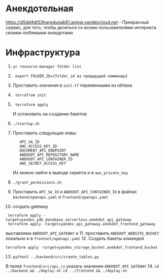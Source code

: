 # Анекдотельная
https://d5dd4dt53hqrpduoab61.apigw.yandexcloud.net - Прекрасный сервис, для того, чтобы делиться со всеми пользователями интернета своими любимыми анекдотами

# Инфраструктура
1. ```
   yc resource-manager folder list
   ```

2. ```
    export FOLDER_ID={folder_id из предыдущей комманды}
    ```
3. Проставить значения в `init.tf` переменными из облака

4. ```
    terrafrom init
    ```
   
5. ```
    terraform apply
    ```
   И остановить на создании бакетов
6.  ```
    ./startup.sh
    ```

7. Проставить следующие енвы: 
   ```
      API_SA_ID
      AWS_ACCESS_KEY_ID
      DOCUMENT_API_ENDPOINT
      ANEKDOT_API_REPOSITORY_NAME
      ANEKDOT_API_CONTAINER_ID
      AWS_SECRET_ACCESS_KEY
   ```
   Их можно найти в выводе скрипта и в `aws_private_key`
8. ```
   ./grant_permissions.sh
   ``` 
9. Проставить `API_SA_ID` и `ANEKDOT_API_CONTAINER_ID` в файлах `backend/openapi.yaml` и `frontend/openapi.yaml`
10.  создать gateway
   ```
    terraform apply -target=yandex_ydb_database_serverless.anekdot_api_gateway
    terraform apply -target=yandex_api_gateway.anekdot_frontend_gateway
   ```
   выставляем `ANEKDOT_API_GATEWAY` и 
11. проставить `ANEKDOT_WEBSITE_BUCKET` локально и в `frontent/openapi.yaml`
12. Создать бакеты командой 
   ```
   terraform apply -target=yandex_storage_bucket.anekdot_frontend_bucket
   ```
13. ```
    python3 ../backend/src/create_tables.py
    ```
В папке `frontend/src/api.js` указать значение `ANEKDOT_API_GATEWAY`
14. ```
    cd ../backend && ./deploy.sh
    cd ../frontend && ./deploy.sh
    ```
